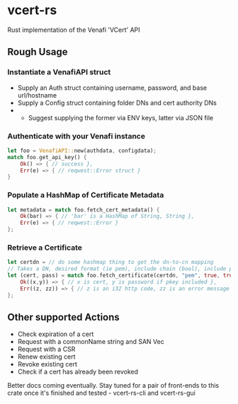 # vcert-rs
Rust implementation of the Venafi 'VCert' API

## Rough Usage

### Instantiate a VenafiAPI struct
- Supply an Auth struct containing username, password, and base url/hostname
- Supply a Config struct containing folder DNs and cert authority DNs
-  - Suggest supplying the former via ENV keys, latter via JSON file

### Authenticate with your Venafi instance

```rust
let foo = VenafiAPI::new(authdata, configdata);
match foo.get_api_key() {
    Ok() => { // success },
    Err(e) => { // reqwest::Error struct }
}
```

### Populate a HashMap of Certificate Metadata

```rust
let metadata = match foo.fetch_cert_metadata() {
    Ok(bar) => { // 'bar' is a HashMap of String, String },
    Err(e) => { // reqwest::Error }
};
```

### Retrieve a Certificate
```rust
let certdn = // do some hashmap thing to get the dn-to-cn mapping
// Takes a DN, desired format (ie pem), include chain (bool), include private key (bool)
let (cert, pass) = match foo.fetch_certificate(certdn, "pem", true, true) {
    Ok((x,y)) => { // x is cert, y is password if pkey included },
    Err((z, zz)) => { // z is an i32 http code, zz is an error message }
};
```

## Other supported Actions

- Check expiration of a cert
- Request with a commonName string and SAN Vec
- Request with a CSR
- Renew existing cert
- Revoke existing cert
- Check if a cert has already been revoked


Better docs coming eventually.  Stay tuned for a pair of front-ends to this crate once it's finished and tested - vcert-rs-cli and vcert-rs-gui

